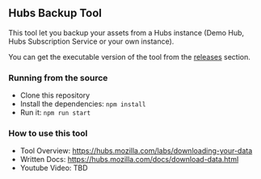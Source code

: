 ## Hubs Backup Tool

This tool let you backup your assets from a Hubs instance (Demo Hub, Hubs Subscription Service or your own instance).

You can get the executable version of the tool from the [releases](https://github.com/MozillaReality/Hubs-Backup-Tool/releases/tag/v1.0.0) section. 

### Running from the source
- Clone this repository
- Install the dependencies: `npm install`
- Run it: `npm run start`

### How to use this tool
- Tool Overview: https://hubs.mozilla.com/labs/downloading-your-data
- Written Docs: https://hubs.mozilla.com/docs/download-data.html
- Youtube Video: TBD